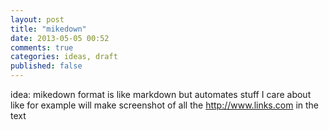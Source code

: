 ```yaml
---
layout: post
title: "mikedown"
date: 2013-05-05 00:52
comments: true
categories: ideas, draft
published: false
---
```

idea: mikedown format is like markdown but automates stuff I care about
like for example will make screenshot of all the http://www.links.com in the text 